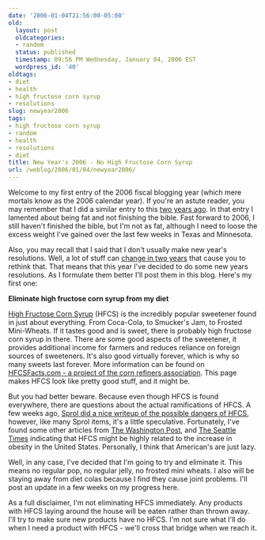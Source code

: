 ```yaml
---
date: '2006-01-04T21:56:00-05:00'
old:
  layout: post
  oldcategories:
  - random
  status: published
  timestamp: 09:56 PM Wednesday, January 04, 2006 EST
  wordpress_id: '40'
oldtags:
- diet
- health
- high fructose corn syrup
- resolutions
slug: newyear2006
tags:
- high fructose corn syrup
- random
- health
- resolutions
- diet
title: New Year's 2006 - No High Fructose Corn Syrup
url: /weblog/2006/01/04/newyear2006/
---
```


Welcome to my first entry of the 2006 fiscal blogging year (which mere mortals
know as the 2006 calendar year).  If you're an astute reader, you may remember
that I did a similar entry to this [two years ago](/weblog/2004/01/newYear2004).  In that entry I lamented about being fat and not finishing the
bible.  Fast forward to 2006, I still haven't finished the bible, but I'm not
as fat, although I need to loose the excess weight I've gained over the
last few weeks in Texas and Minnesota.

Also, you may recall that I said that I don't usually make new year's
resolutions.  Well, a lot of stuff can [change in two years](/photos/wedding) that cause you to rethink that.  That means that this
year I've decided to do some new years resolutions.  As I formulate them
better I'll post them in this blog.  Here's my first one:

**Eliminate high fructose corn syrup from my diet**

[High Fructose Corn Syrup](http://en.wikipedia.org/wiki/High_fructose_corn_syrup) (HFCS) is the incredibly popular sweetener found in just about everything.
From Coca-Cola, to Smucker's Jam, to Frosted Mini-Wheats.  If it tastes good
and is sweet, there is probably high fructose corn syrup in there.  There are
some good aspects of the sweetener, it provides additional income for farmers
and reduces reliance on foreign sources of sweeteners.  It's also good
virtually forever, which is why so many sweets last forever.  More information
can be found on [HFCSFacts.com - a project
of the corn refiners association](http://www.hfcsfacts.com/).  This page makes HFCS look like pretty
good stuff, and it might be.

But you had better beware.  Because even though HFCS is found everywhere,
there are questions about the actual ramifications of HFCS.  A few weeks ago,
[Sprol did a nice writeup of the possible
dangers of HFCS](http://www.sprol.com/?p=236), however, like many Sprol items, it's a little speculative.
Fortunately, I've found some other articles from [The Washington Post](http://www.washingtonpost.com/ac2/wp-dyn/A8003-2003Mar10?language=printer),
and [The Seattle Times](http://seattletimes.nwsource.com/html/health/2002658491_healthsyrup04.html) indicating that HFCS might be highly related
to the increase in obesity in the United States.  Personally, I think that
American's are just lazy.

Well, in any case, I've decided that I'm going to try and eliminate it.  This
means no regular pop, no regular jelly, no frosted mini wheats.  I also will
be staying away from diet colas because I find they cause joint problems.  I'll
post an update in a few weeks on my progress here.

As a full disclaimer, I'm not eliminating HFCS immediately.  Any products with
HFCS laying around the house will be eaten rather than thrown away.  I'll try
to make sure new products have no HFCS.  I'm not sure what I'll do when I need
a product with HFCS - we'll cross that bridge when we reach it.